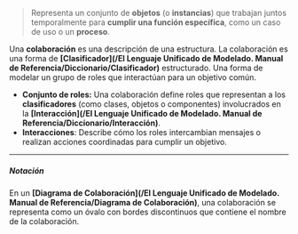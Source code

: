 > Representa un conjunto de **objetos** (o **instancias**) que trabajan juntos temporalmente para **cumplir una función específica**, como un caso de uso o un **proceso**.

Una **colaboración** es una descripción de una estructura. La colaboración es una forma de **[Clasificador](/El Lenguaje Unificado de Modelado. Manual de Referencia/Diccionario/Clasificador)** estructurado. Una forma de modelar un grupo de roles que interactúan para un objetivo común.
- **Conjunto de roles:** Una colaboración define roles que representan a los **clasificadores** (como clases, objetos o componentes) involucrados en la **[Interacción](/El Lenguaje Unificado de Modelado. Manual de Referencia/Diccionario/Interacción)**.
- **Interacciones**: Describe cómo los roles intercambian mensajes o realizan acciones coordinadas para cumplir un objetivo.
****
##### **Notación**
En un **[Diagrama de Colaboración](/El Lenguaje Unificado de Modelado. Manual de Referencia/Diagrama de Colaboración)**, una colaboración se representa como un óvalo con bordes discontinuos que contiene el nombre de la colaboración.
